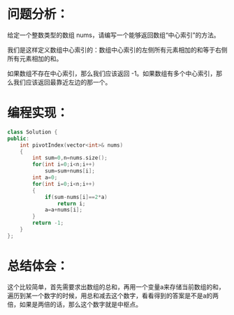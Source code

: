 # 问题分析：
给定一个整数类型的数组 nums，请编写一个能够返回数组“中心索引”的方法。

我们是这样定义数组中心索引的：数组中心索引的左侧所有元素相加的和等于右侧所有元素相加的和。

如果数组不存在中心索引，那么我们应该返回 -1。如果数组有多个中心索引，那么我们应该返回最靠近左边的那一个。

# 编程实现：
```C++
class Solution {
public:
    int pivotIndex(vector<int>& nums) 
    {
        int sum=0,n=nums.size();
        for(int i=0;i<n;i++)
            sum=sum+nums[i];
        int a=0;
        for(int i=0;i<n;i++)
        {
            if(sum-nums[i]==2*a) 
                return i;
            a=a+nums[i];
        }
        return -1;
    }
};
```
# 总结体会：
这个比较简单，首先需要求出数组的总和，再用一个变量a来存储当前数组的和，遍历到某一个数字的时候，用总和减去这个数字，看看得到的答案是不是a的两倍，如果是两倍的话，那么这个数字就是中枢点。